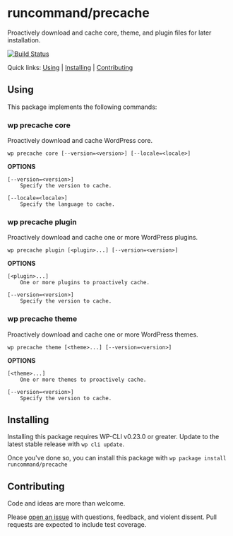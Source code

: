 runcommand/precache
===================

Proactively download and cache core, theme, and plugin files for later installation.

[![Build Status](https://travis-ci.org/runcommand/precache.svg?branch=master)](https://travis-ci.org/runcommand/precache)

Quick links: [Using](#using) | [Installing](#installing) | [Contributing](#contributing)

## Using

This package implements the following commands:

### wp precache core

Proactively download and cache WordPress core.

~~~
wp precache core [--version=<version>] [--locale=<locale>]
~~~

**OPTIONS**

	[--version=<version>]
		Specify the version to cache.

	[--locale=<locale>]
		Specify the language to cache.



### wp precache plugin

Proactively download and cache one or more WordPress plugins.

~~~
wp precache plugin [<plugin>...] [--version=<version>]
~~~

**OPTIONS**

	[<plugin>...]
		One or more plugins to proactively cache.

	[--version=<version>]
		Specify the version to cache.



### wp precache theme

Proactively download and cache one or more WordPress themes.

~~~
wp precache theme [<theme>...] [--version=<version>]
~~~

**OPTIONS**

	[<theme>...]
		One or more themes to proactively cache.

	[--version=<version>]
		Specify the version to cache.



## Installing

Installing this package requires WP-CLI v0.23.0 or greater. Update to the latest stable release with `wp cli update`.

Once you've done so, you can install this package with `wp package install runcommand/precache`

## Contributing

Code and ideas are more than welcome.

Please [open an issue](https://github.com/runcommand/precache/issues) with questions, feedback, and violent dissent. Pull requests are expected to include test coverage.
